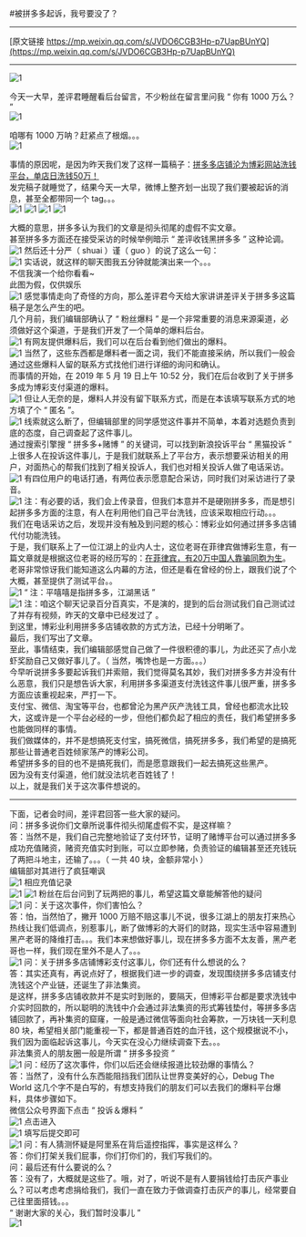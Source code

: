 #被拼多多起诉，我号要没了？

***
[原文链接 https://mp.weixin.qq.com/s/JVDO6CGB3Hp-p7UapBUnYQ](https://mp.weixin.qq.com/s/JVDO6CGB3Hp-p7UapBUnYQ)

***
![1](https://github.com/CaptainofV/V4V/blob/master/resources/20190528230116/640.gif)

今天一大早，差评君睡醒看后台留言，不少粉丝在留言里问我 “ 你有 1000 万么？ ”  
![1](https://github.com/CaptainofV/V4V/blob/master/resources/20190528230116/6401.jpg)

咱哪有 1000 万呐？赶紧点了根烟。。。  
![1](https://github.com/CaptainofV/V4V/blob/master/resources/20190528230116/640.jpg)

事情的原因呢，是因为昨天我们发了这样一篇稿子：[拼多多店铺沦为博彩网站洗钱平台，单店日洗钱50万！](http://mp.weixin.qq.com/s?__biz=MzA5NDc1NzQ4MA==&amp;mid=2653373963&amp;idx=1&amp;sn=dc5f9dc1dd3c99cdca0a250935176c76&amp;chksm=8b9a510cbcedd81af2ec50e24a54d540ba0324e72920ef3e8b547bc1c40e8913fdd3eab1a4b8&amp;scene=21#wechat_redirect)  
发完稿子就睡觉了，结果今天一大早，微博上整齐划一出现了我们要被起诉的消息，甚至全都带同一个 tag。。。  
![1](https://github.com/CaptainofV/V4V/blob/master/resources/20190528230116/6402.jpg)
![1](https://github.com/CaptainofV/V4V/blob/master/resources/20190528230116/6403.jpg)
![1](https://github.com/CaptainofV/V4V/blob/master/resources/20190528230116/6404.jpg)
![1](https://github.com/CaptainofV/V4V/blob/master/resources/20190528230116/6405.jpg)

大概的意思，拼多多认为我们的文章是彻头彻尾的虚假不实文章。  
甚至拼多多方面还在接受采访的时候举例暗示 “ 差评收钱黑拼多多 ” 这种论调。  
![1](https://github.com/CaptainofV/V4V/blob/master/resources/20190528230116/6406.jpg)
然后还十分严（ shuai ）谨（ guo ）的说了这么一句：  
![1](https://github.com/CaptainofV/V4V/blob/master/resources/20190528230116/6407.jpg)
实话说，就这样的聊天图我五分钟就能演出来一个。。。  
不信我演一个给你看看~  
此图为假，仅供娱乐   
![1](https://github.com/CaptainofV/V4V/blob/master/resources/20190528230116/6409.jpg)
感觉事情走向了奇怪的方向，那么差评君今天给大家讲讲差评关于拼多多这篇稿子是怎么产生的吧。  
几个月前，我们编辑部确认了 “ 粉丝爆料 ” 是一个非常重要的消息来源渠道，必须做好这个渠道，于是我们开发了一个简单的爆料后台。  
![1](https://github.com/CaptainofV/V4V/blob/master/resources/20190528230116/64010.jpg)
有网友提供爆料后，我们可以在后台看到他们做出的爆料。  
![1](https://github.com/CaptainofV/V4V/blob/master/resources/20190528230116/64011.jpg)
当然了，这些东西都是爆料者一面之词，我们不能直接采纳，所以我们一般会通过这些爆料人留的联系方式找他们进行详细的询问和确认。  
而事情的开始，在 2019 年 5 月 19 日上午 10:52 分，我们在后台收到了关于拼多多成为博彩支付渠道的爆料。  
![1](https://github.com/CaptainofV/V4V/blob/master/resources/20190528230116/64012.jpg)
但让人无奈的是，爆料人并没有留下联系方式，而是在本该填写联系方式的地方填了个 “ 匿名 ”。  
![1](https://github.com/CaptainofV/V4V/blob/master/resources/20190528230116/64013.jpg)
线索就这么断了，但编辑部里的同学感觉这件事并不简单，本着对选题负责到底的态度，自己调查起了这件事儿。  
通过搜索引擎搜  “ 拼多多+赌博 ” 的关键词，可以找到新浪投诉平台 “ 黑猫投诉 ” 上很多人在投诉这件事儿，于是我们就联系上了平台方，表示想要采访相关的用户，对面热心的帮我们找到了相关投诉人，我们也对相关投诉人做了电话采访。  
![1](https://github.com/CaptainofV/V4V/blob/master/resources/20190528230116/6408.jpg)
有四位用户的电话打通，有两位表示愿意配合采访，同时我们对采访进行了录音。  
![1](https://github.com/CaptainofV/V4V/blob/master/resources/20190528230116/64014.jpg)
注：有必要的话，我们会上传录音，但我们本意并不是硬刚拼多多，而是想引起拼多多方面的注意，有人在利用他们自己平台洗钱，应该采取相应行动。。。  
我们在电话采访之后，发现并没有触及到问题的核心：博彩业如何通过拼多多店铺代付功能洗钱。  
于是，我们联系上了一位江湖上的业内人士，这位老哥在菲律宾做博彩生意，有一篇文章就是根据这位老哥的经历写的：[在菲律宾，有20万中国人靠骗同胞为生]()。  
老哥非常惊讶我们能知道这么内幕的方法，但还是看在曾经的份上，跟我们说了个大概，甚至提供了测试平台。。  
![1](https://github.com/CaptainofV/V4V/blob/master/resources/20190528230116/64015.jpg)
“ 注：平嘻嘻是指拼多多，江湖黑话 ”  
![1](https://github.com/CaptainofV/V4V/blob/master/resources/20190528230116/64016.jpg)
注：咱这个聊天记录百分百真实，不是演的，提到的后台测试我们自己测试过了并存有视频，昨天的文章中已经发过了 。  
到这里，博彩业利用拼多多店铺收款的方式方法，已经十分明晰了。  
最后，我们写出了文章。  
至此，事情结束，我们编辑部感觉自己做了一件很积德的事儿，为此还买了点小龙虾奖励自己又做好事儿了。（ 当然，嘴馋也是一方面。。。）  
今早听说拼多多要起诉我们并索赔，我们觉得莫名其妙，我们对拼多多方并没有什么恶意，我们只是想告诉大家，利用拼多多渠道支付洗钱这件事儿很严重，拼多多方面应该重视起来，严打一下。  
支付宝、微信、淘宝等平台，也都曾沦为黑产灰产洗钱工具，曾经也都流水比较大，这或许是一个平台必经的一步，但他们都负起了相应的责任，我们希望拼多多也能做同样的事情。  
我们做媒体的，并不是想搞死支付宝，搞死微信，搞死拼多多，我们希望的是搞死那些让普通老百姓倾家荡产的博彩公司。  
希望拼多多的目的也不是搞死我们，而是愿意跟我们一起去搞死这些黑产。  
因为没有支付渠道，他们就没法坑老百姓钱了！  
以上，就是我们关于这次事件想说的。  

***
下面，记者会时间，差评君回答一些大家的疑问。  
问：拼多多说你们文章所说事件彻头彻尾虚假不实，是这样嘛？  
答：当然不是，我们自己完整地验证了支付环节，证明了赌博平台可以通过拼多多成功充值赌资，赌资充值实时到账，可以立即参赌，负责验证的编辑甚至还充钱玩了两把斗地主，还输了。。。（ 一共 40 块，金额非常小 ）  
编辑部对其进行了疯狂嘲讽  
![1](https://github.com/CaptainofV/V4V/blob/master/resources/20190528230116/64017.jpg)
相应充值记录  
![1](https://github.com/CaptainofV/V4V/blob/master/resources/20190528230116/64018.jpg)
![1](https://github.com/CaptainofV/V4V/blob/master/resources/20190528230116/20.jpg)
粉丝在后台问到了玩两把的事儿，希望这篇文章能解答他的疑问  
![1](https://github.com/CaptainofV/V4V/blob/master/resources/20190528230116/21.jpg)
问：关于这次事件，你们害怕么？  
答：怕，当然怕了，撇开 1000 万赔不赔这事儿不说，很多江湖上的朋友打来热心热线让我们低调点，别惹事儿，断了做博彩的大哥们的财路，现实生活中容易遭到黑产老哥的降维打击。。。我们本来想做好事儿，现在拼多多方面不太友善，黑产老哥也一样，我们现在里外不是人了。。。  
![1](https://github.com/CaptainofV/V4V/blob/master/resources/20190528230116/19.jpg)
问：关于拼多多店铺博彩支付这事儿，你们还有什么想说的么？  
答：其实还真有，再说点好了，根据我们进一步的调查，发现围绕拼多多店铺支付洗钱这个产业链，还诞生了非法集资。  
是这样，拼多多店铺收款并不是实时到账的，要隔天，但博彩平台都是要求洗钱中介实时回款的，所以聪明的洗钱中介会通过非法集资的形式筹钱垫付，等拼多多店铺回款了，再补集资的窟窿，一般是通过微信等面向社会筹款，一万块钱一天利息 80 块，希望相关部门能重视一下，都是普通百姓的血汗钱，这个规模据说不小，我们因为面临起诉这事儿，今天实在没心力继续调查下去。。。  
非法集资人的朋友圈一般是所谓 “ 拼多多投资 ”  
![1](https://github.com/CaptainofV/V4V/blob/master/resources/20190528230116/22.jpg)
问：经历了这次事件，你们以后还会继续报道比较劲爆的事情么？  
答：当然了，没有什么东西能阻挡我们团队让世界变美好的心，Debug The World 这几个字不是白写的，有想支持我们的朋友们可以去我们的爆料平台爆料，具体步骤如下。  
微信公众号界面下点击 “ 投诉＆爆料 ”  
![1](https://github.com/CaptainofV/V4V/blob/master/resources/20190528230116/23.jpg)
点击进入  
![1](https://github.com/CaptainofV/V4V/blob/master/resources/20190528230116/24.jpg)
填写后提交即可  
![1](https://github.com/CaptainofV/V4V/blob/master/resources/20190528230116/25.jpg)
问：有人猜测怀疑是阿里系在背后遥控指挥，事实是这样么？  
答：你们打架关我们屁事，你们打你们的，我们写我们的。  
问：最后还有什么要说的么？  
答：没有了，大概就是这些了。哦，对了，听说不是有人要捐钱给打击灰产事业么？可以考虑考虑捐给我们，我们一直在致力于做调查打击灰产的事儿，经常要自己往里面搭钱。。。  
“ 谢谢大家的关心，我们暂时没事儿 ”  
![1](https://github.com/CaptainofV/V4V/blob/master/resources/20190528230116/6400.jpg)
